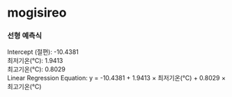 # mogisireo

### 선형 예측식
Intercept (절편): -10.4381<br>
최저기온(°C): 1.9413<br>
최고기온(°C): 0.8029<br>
Linear Regression Equation:
y = -10.4381 + 1.9413 × 최저기온(°C) + 0.8029 × 최고기온(°C) 
